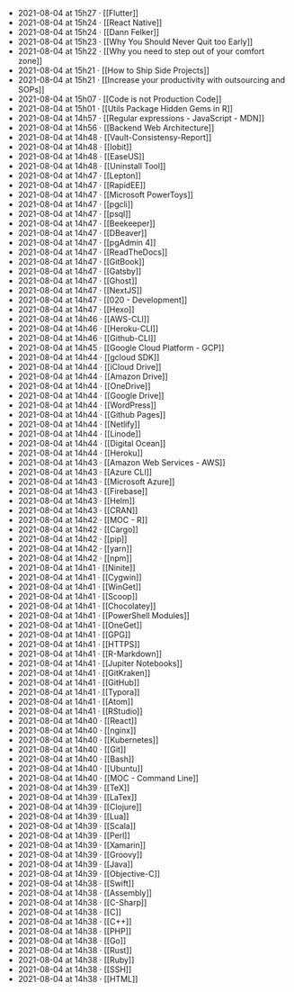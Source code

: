 - 2021-08-04 at 15h27 · [[Flutter]]
- 2021-08-04 at 15h24 · [[React Native]]
- 2021-08-04 at 15h24 · [[Dann Felker]]
- 2021-08-04 at 15h23 · [[Why You Should Never Quit too Early]]
- 2021-08-04 at 15h22 · [[Why you need to step out of your comfort zone]]
- 2021-08-04 at 15h21 · [[How to Ship Side Projects]]
- 2021-08-04 at 15h21 · [[Increase your productivity with outsourcing and SOPs]]
- 2021-08-04 at 15h07 · [[Code is not Production Code]]
- 2021-08-04 at 15h01 · [[Utils Package Hidden Gems in R]]
- 2021-08-04 at 14h57 · [[Regular expressions - JavaScript - MDN]]
- 2021-08-04 at 14h56 · [[Backend Web Architecture]]
- 2021-08-04 at 14h48 · [[Vault-Consistensy-Report]]
- 2021-08-04 at 14h48 · [[Iobit]]
- 2021-08-04 at 14h48 · [[EaseUS]]
- 2021-08-04 at 14h48 · [[Uninstall Tool]]
- 2021-08-04 at 14h47 · [[Lepton]]
- 2021-08-04 at 14h47 · [[RapidEE]]
- 2021-08-04 at 14h47 · [[Microsoft PowerToys]]
- 2021-08-04 at 14h47 · [[pgcli]]
- 2021-08-04 at 14h47 · [[psql]]
- 2021-08-04 at 14h47 · [[Beekeeper]]
- 2021-08-04 at 14h47 · [[DBeaver]]
- 2021-08-04 at 14h47 · [[pgAdmin 4]]
- 2021-08-04 at 14h47 · [[ReadTheDocs]]
- 2021-08-04 at 14h47 · [[GitBook]]
- 2021-08-04 at 14h47 · [[Gatsby]]
- 2021-08-04 at 14h47 · [[Ghost]]
- 2021-08-04 at 14h47 · [[NextJS]]
- 2021-08-04 at 14h47 · [[020 - Development]]
- 2021-08-04 at 14h47 · [[Hexo]]
- 2021-08-04 at 14h46 · [[AWS-CLI]]
- 2021-08-04 at 14h46 · [[Heroku-CLI]]
- 2021-08-04 at 14h46 · [[Github-CLI]]
- 2021-08-04 at 14h45 · [[Google Cloud Platform - GCP]]
- 2021-08-04 at 14h44 · [[gcloud SDK]]
- 2021-08-04 at 14h44 · [[iCloud Drive]]
- 2021-08-04 at 14h44 · [[Amazon Drive]]
- 2021-08-04 at 14h44 · [[OneDrive]]
- 2021-08-04 at 14h44 · [[Google Drive]]
- 2021-08-04 at 14h44 · [[WordPress]]
- 2021-08-04 at 14h44 · [[Github Pages]]
- 2021-08-04 at 14h44 · [[Netlify]]
- 2021-08-04 at 14h44 · [[Linode]]
- 2021-08-04 at 14h44 · [[Digital Ocean]]
- 2021-08-04 at 14h44 · [[Heroku]]
- 2021-08-04 at 14h43 · [[Amazon Web Services - AWS]]
- 2021-08-04 at 14h43 · [[Azure CLI]]
- 2021-08-04 at 14h43 · [[Microsoft Azure]]
- 2021-08-04 at 14h43 · [[Firebase]]
- 2021-08-04 at 14h43 · [[Helm]]
- 2021-08-04 at 14h43 · [[CRAN]]
- 2021-08-04 at 14h42 · [[MOC - R]]
- 2021-08-04 at 14h42 · [[Cargo]]
- 2021-08-04 at 14h42 · [[pip]]
- 2021-08-04 at 14h42 · [[yarn]]
- 2021-08-04 at 14h42 · [[npm]]
- 2021-08-04 at 14h41 · [[Ninite]]
- 2021-08-04 at 14h41 · [[Cygwin]]
- 2021-08-04 at 14h41 · [[WinGet]]
- 2021-08-04 at 14h41 · [[Scoop]]
- 2021-08-04 at 14h41 · [[Chocolatey]]
- 2021-08-04 at 14h41 · [[PowerShell Modules]]
- 2021-08-04 at 14h41 · [[OneGet]]
- 2021-08-04 at 14h41 · [[GPG]]
- 2021-08-04 at 14h41 · [[HTTPS]]
- 2021-08-04 at 14h41 · [[R-Markdown]]
- 2021-08-04 at 14h41 · [[Jupiter Notebooks]]
- 2021-08-04 at 14h41 · [[GitKraken]]
- 2021-08-04 at 14h41 · [[GitHub]]
- 2021-08-04 at 14h41 · [[Typora]]
- 2021-08-04 at 14h41 · [[Atom]]
- 2021-08-04 at 14h41 · [[RStudio]]
- 2021-08-04 at 14h40 · [[React]]
- 2021-08-04 at 14h40 · [[nginx]]
- 2021-08-04 at 14h40 · [[Kubernetes]]
- 2021-08-04 at 14h40 · [[Git]]
- 2021-08-04 at 14h40 · [[Bash]]
- 2021-08-04 at 14h40 · [[Ubuntu]]
- 2021-08-04 at 14h40 · [[MOC - Command Line]]
- 2021-08-04 at 14h39 · [[TeX]]
- 2021-08-04 at 14h39 · [[LaTex]]
- 2021-08-04 at 14h39 · [[Clojure]]
- 2021-08-04 at 14h39 · [[Lua]]
- 2021-08-04 at 14h39 · [[Scala]]
- 2021-08-04 at 14h39 · [[Perl]]
- 2021-08-04 at 14h39 · [[Xamarin]]
- 2021-08-04 at 14h39 · [[Groovy]]
- 2021-08-04 at 14h39 · [[Java]]
- 2021-08-04 at 14h39 · [[Objective-C]]
- 2021-08-04 at 14h38 · [[Swift]]
- 2021-08-04 at 14h38 · [[Assembly]]
- 2021-08-04 at 14h38 · [[C-Sharp]]
- 2021-08-04 at 14h38 · [[C]]
- 2021-08-04 at 14h38 · [[C++]]
- 2021-08-04 at 14h38 · [[PHP]]
- 2021-08-04 at 14h38 · [[Go]]
- 2021-08-04 at 14h38 · [[Rust]]
- 2021-08-04 at 14h38 · [[Ruby]]
- 2021-08-04 at 14h38 · [[SSH]]
- 2021-08-04 at 14h38 · [[HTML]]
